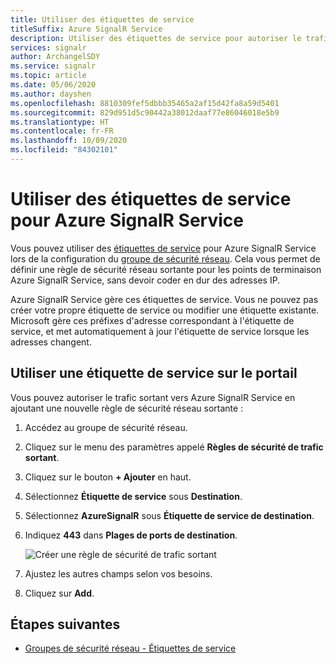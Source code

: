 ```yaml
---
title: Utiliser des étiquettes de service
titleSuffix: Azure SignalR Service
description: Utiliser des étiquettes de service pour autoriser le trafic sortant vers votre instance Azure SignalR Service
services: signalr
author: ArchangelSDY
ms.service: signalr
ms.topic: article
ms.date: 05/06/2020
ms.author: dayshen
ms.openlocfilehash: 8810309fef5dbbb35465a2af15d42fa8a59d5401
ms.sourcegitcommit: 829d951d5c90442a38012daaf77e86046018e5b9
ms.translationtype: HT
ms.contentlocale: fr-FR
ms.lasthandoff: 10/09/2020
ms.locfileid: "84302101"
---
```

# <a name="use-service-tags-for-azure-signalr-service"></a>Utiliser des étiquettes de service pour Azure SignalR Service

Vous pouvez utiliser des [étiquettes de service](../virtual-network/security-overview.md#service-tags) pour Azure SignalR Service lors de la configuration du [groupe de sécurité réseau](../virtual-network/security-overview.md#network-security-groups). Cela vous permet de définir une règle de sécurité réseau sortante pour les points de terminaison Azure SignalR Service, sans devoir coder en dur des adresses IP.

Azure SignalR Service gère ces étiquettes de service. Vous ne pouvez pas créer votre propre étiquette de service ou modifier une étiquette existante. Microsoft gère ces préfixes d'adresse correspondant à l'étiquette de service, et met automatiquement à jour l'étiquette de service lorsque les adresses changent.

## <a name="use-service-tag-on-portal"></a>Utiliser une étiquette de service sur le portail

Vous pouvez autoriser le trafic sortant vers Azure SignalR Service en ajoutant une nouvelle règle de sécurité réseau sortante :

1. Accédez au groupe de sécurité réseau.

1. Cliquez sur le menu des paramètres appelé **Règles de sécurité de trafic sortant**.

1. Cliquez sur le bouton **+ Ajouter** en haut.

1. Sélectionnez **Étiquette de service** sous **Destination**.

1. Sélectionnez **AzureSignalR** sous **Étiquette de service de destination**.

1. Indiquez **443** dans **Plages de ports de destination**.

    ![Créer une règle de sécurité de trafic sortant](media/howto-service-tags/portal-add-outbound-security-rule.png)

1. Ajustez les autres champs selon vos besoins.

1. Cliquez sur **Add**.


## <a name="next-steps"></a>Étapes suivantes

- [Groupes de sécurité réseau - Étiquettes de service](../virtual-network/security-overview.md#security-rules)
